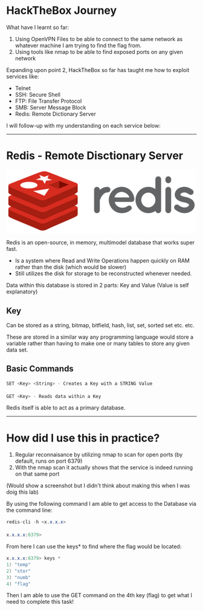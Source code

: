 # HackTheBox Journey

What have I learnt so far:
1. Using OpenVPN Files to be able to connect to the same network as whatever machine I am trying to find the flag from.
2. Using tools like nmap to be able to find exposed ports on any given network

Expanding upon point 2, HackTheBox so far has taught me how to exploit services like:
- Telnet
- SSH: Secure Shell
- FTP: File Transfer Protocol
- SMB: Server Message Block
- Redis: Remote Dictionary Server

I will follow-up with my understanding on each service below:

----

# Redis - Remote Disctionary Server

![RedisImage](img/Rdis.png)

Redis is an open-source, in memory, multimodel database that works super fast.

- Is a system where Read and Write Operations happen quickly on RAM rather than the disk (which would be slower)
- Still utilizes the disk for storage to be reconstructed whenever needed.

Data within this database is stored in 2 parts: Key and Value (Value is self explanatory)

## Key 
Can be stored as a string, bitmap, bitfield, hash, list, set, sorted set etc. etc.

These are stored in a similar way any programming language would store a variable rather than having to make one or many tables to store any given data set.

## Basic Commands 

``` c#
SET <Key> <String> - Creates a Key with a STRING Value

GET <Key> - Reads data within a Key
```

Redis itself is able to act as a primary database.

----

# How did I use this in practice?

1. Regular reconnaisance by utilizing nmap to scan for open ports (by default, runs on port 6379)
2. With the nmap scan it actually shows that the service is indeed running on that same port

(Would show a screenshot but I didn't think about making this when I was doig this lab)

By using the following command I am able to get access to the Database via the command line:

``` c#
redis-cli -h <x.x.x.x>

x.x.x.x:6379> 
```

From here I can use the keys*  to find where the flag would be located:

``` c#
x.x.x.x:6379> keys *
1) "temp"
2) "stor"
3) "numb"
4) "flag"
```

Then I am able to use the GET command on the 4th key (flag) to get what I need to complete this task!